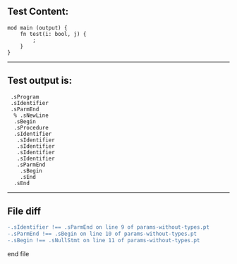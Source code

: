 
Test Content: 
-------------------------
```
mod main (output) {
    fn test(i: bool, j) {
        ;
    }
}
```
------------------------
Test output is: 
-------------------------
```
 .sProgram
 .sIdentifier
 .sParmEnd
  % .sNewLine
  .sBegin
  .sProcedure
  .sIdentifier
   .sIdentifier
   .sIdentifier
   .sIdentifier
   .sIdentifier
   .sParmEnd
    .sBegin
    .sEnd
  .sEnd

```
------------------------

File diff
-------------------------
```diff
-.sIdentifier !== .sParmEnd on line 9 of params-without-types.pt
-.sParmEnd !== .sBegin on line 10 of params-without-types.pt
-.sBegin !== .sNullStmt on line 11 of params-without-types.pt

```
end file
